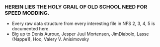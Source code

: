 ### HEREIN LIES THE HOLY GRAIL OF OLD SCHOOL NEED FOR SPEED MODDING.

 * Every raw data structure from every interesting file in NFS 2, 3, 4, 5 is documented here.
 * Big up to Denis Auroux, Jesper Juul Mortensen, JimDiabolo, Lasse (Nappe1), Hoo, Valery V. Anisimovsky 